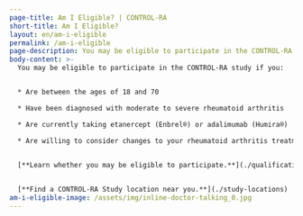 ```yaml
---
page-title: Am I Eligible? | CONTROL-RA
short-title: Am I Eligible?
layout: en/am-i-eligible
permalink: /am-i-eligible
page-description: You may be eligible to participate in the CONTROL-RA study.
body-content: >-
  You may be eligible to participate in the CONTROL-RA study if you:


  * Are between the ages of 18 and 70

  * Have been diagnosed with moderate to severe rheumatoid arthritis 

  * Are currently taking etanercept (Enbrel®) or adalimumab (Humira®)

  * Are willing to consider changes to your rheumatoid arthritis treatment

  
  [**Learn whether you may be eligible to participate.**](./qualification-form)


  [**Find a CONTROL-RA Study location near you.**](./study-locations)
am-i-eligible-image: /assets/img/inline-doctor-talking_0.jpg
---
```

